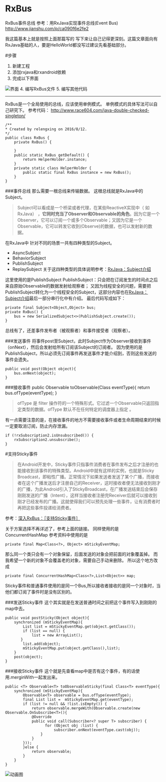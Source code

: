 # RxBus
RxBus事件总线
参考：用RxJava实现事件总线(Event Bus)
http://www.jianshu.com/p/ca090f6e2fe2

我这篇基本上就是按照上面那篇写的
写下来让自己记得更深刻。这篇文章面向有RxJava基础的人，要是HelloWorld都没写过建议先看基础部分。

#步骤
1. 新建工程
2. 添加rxjava和rxandroid依赖
3. 完成以下界面

![界面](http://upload-images.jianshu.io/upload_images/2188564-7ecf70697afbb76e.png?imageMogr2/auto-orient/strip%7CimageView2/2/w/1240)
4. 编写RxBus文件
5. 编写其他代码
***
RxBus是一个全局使用的总线，应该使用单例模式。
单例模式的具体写法可以自己研究下。
参考代码：
http://www.race604.com/java-double-checked-singleton/

    /** 
    * Created by relengxing on 2016/8/12. 
    */
    public class RxBus {    
        private RxBus() {    

        }    
        public static RxBus getDefault() {        
            return HelperHolder.instance;    
        }    
        private static class HelperHolder {        
            public static final RxBus instance = new RxBus();    
        }
    }
###事件总线
那么需要一根总线来传输数据。
这根总线就是RxJava中的Subject。

>Subject可以看成是一个桥梁或者代理，在某些ReactiveX实现中（ 如RxJava） ，**它同时充当了Observer和Observable的角色**。因为它是一个Observer，它可以订阅一个或多个Observable；又因为它是一个Observable，它可以转发它收到(Observe)的数据，也可以发射新的数据。

在RxJava中
针对不同的场景一共有四种类型的Subject。 
* AsyncSubject 
* BehaviorSubject 
* PublishSubject 
* ReplaySubject
关于这四种类型的具体说明参考：[RxJava：Subject介绍](http://www.jianshu.com/p/d382c3f862d5)

这里使用的是PublishSubject
PublishSubject：只会把在订阅发生的时间点之后来自原始Observable的数据发射给观察者；
又因为线程安全的问题，需要把PublishSubject转化为一个线程安全的Subject，这部分内容也在[RxJava：Subject介绍](http://www.jianshu.com/p/d382c3f862d5)最后一部分串行化中有介绍。
最后代码写成如下：

    private final Subject<Object,Object> bus;
    private RxBus() {    
        bus = new SerializedSubject<>(PublishSubject.create());
    }

总线有了，还差事件发布者（被观察者）和事件接受者（观察者）。

###发送事件
将事件post至Subject，此时Subject作为Observer接收到事件（onNext），然后会发射给所有订阅该Subject的订阅者。
因为使用的是PublishSubject，所以必须先订阅事件再发送事件才能介绍到，否则这些发送的事件会遗失。

    public void post(Object object){    
        bus.onNext(object);
    }

###接收事件
    public <T> Observable<T> toObservable(Class<T> eventType){ 
       return bus.ofType(eventType);
    }

>ofType 是 filter 操作符的一个特殊形式。它过滤一个Observable只返回指定类型的数据。ofType 默认不在任何特定的调度器上指定 。

有一点需要注意的是，在接收事件的地方不需要接收事件或者生命周期结束的时候一定要取消订阅，防止内存泄漏。

    if (!rxSubscription2.isUnsubscribed()) {    
        rxSubscription2.unsubscribe();
    }
#支持Sticky事件
>在Android开发中，Sticky事件只指事件消费者在事件发布之后才注册的也能接收到该事件的特殊类型。Android中就有这样的实例，也就是Sticky Broadcast，即粘性广播。正常情况下如果发送者发送了某个广播，而接收者在这个广播发送后才注册自己的Receiver，这时接收者便无法接收到刚才的广播，为此Android引入了StickyBroadcast，在广播发送结束后会保存刚刚发送的广播（Intent），这样当接收者注册完Receiver后就可以接收到刚才已经发布的广播。这就使得我们可以预先处理一些事件，让有消费者时再把这些事件投递给消费者。

参考：[深入RxBus：［支持Sticky事件］](http://www.jianshu.com/p/71ab00a2677b)

关于方案选择不再详述了，参考上面的链接。
同样使用的是ConcurrentHashMap
参考资料中使用的是

    private final Map<Class<?>, Object> mStickyEventMap;

那么同一个类只会有一个对象保留，后面发送的对象会把前面的对象覆盖掉。
而我希望一个新的对象不会覆盖老的对象，需要自己手动来删除。
所以这个地方改成

    private final ConcurrentHashMap<Class<?>,List<Object>> map;

Sticky事件和普通事件使用的是同一个Bus,所以接收者接收的是同一个对象时，当他们都订阅了事件时是没有区别的。

###发送Sticky事件
 这个其实就是在发送普通时间之前把这个事件写入到刚刚的map中去。

    public void postSticky(Object object){    
        synchronized (mStickyEventMap){       
            List list = mStickyEventMap.get(object.getClass());        
            if (list == null) {            
                list = new ArrayList();       
           }        
            list.add(object);        
            mStickyEventMap.put(object.getClass(),list);    
        }    
        post(object);
    }

###接收Sticky事件
这个就是先查看map中是否有这个事件，有的话使用.merginWith一起发出来。

    public <T> Observable<T> toObservableSticky(final Class<T> eventType){    
        synchronized (mStickyEventMap){        
            Observable<T> observable = bus.ofType(eventType);            
            final List list =  mStickyEventMap.get(eventType);        
            if (list != null && !list.isEmpty()) {            
                return observable.mergeWith(Observable.create(new Observable.OnSubscribe<T>(){                
                @Override                
                public void call(Subscriber<? super T> subscriber) {                    
                      for (Object obj :list) {                        
                          subscriber.onNext(eventType.cast(obj));
                    }
                }
            }));
            }else {
                return observable;
            }
        }
    }

![动画图](http://upload-images.jianshu.io/upload_images/2188564-c8fdc8129972449b.gif?imageMogr2/auto-orient/strip)
